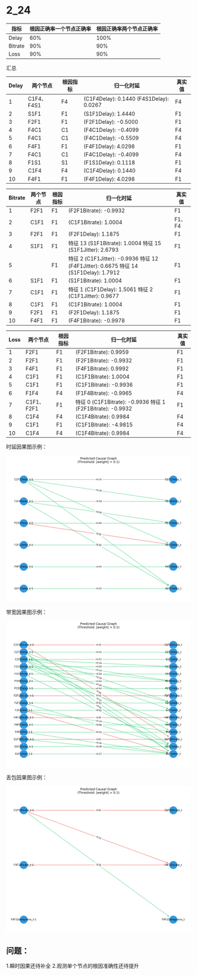 # 2_24

| 指标    | 根因正确率一个节点正确率 | 根因正确率两个节点正确率 |
| ------- | ------------------------ | ------------------------ |
| Delay   | 60%                      | 100%                     |
| Bitrate | 90%                      | 90%                      |
| Loss    | 90%                      | 90%                      |

汇总 

| Delay | 两个节点   | 根因指标 | 归一化时延                                | 真实值 |
| ----- | ---------- | -------- | ----------------------------------------- | ------ |
| 1     | C1F4、F4S1 | F4       | (C1F4Delay): 0.1440   (F4S1Delay): 0.0267 | F4     |
| 2     | S1F1       | F1       | (S1F1Delay): 1.4440                       | F1     |
| 3     | F2F1       | F1       | (F2F1Delay): -0.5000                      | F1     |
| 4     | F4C1       | C1       | (F4C1Delay): -0.4099                      | F4     |
| 5     | F4C1       | C1       | (F4C1Delay): -0.5509                      | F4     |
| 6     | F4F1       | F1       | (F4F1Delay): 4.0298                       | F1     |
| 7     | F4C1       | C1       | (F4C1Delay): -0.4099                      | F4     |
| 8     | F1S1       | S1       | (F1S1Delay): 0.1118                       | F1     |
| 9     | C1F4       | F4       | (C1F4Delay): 0.1440                       | F4     |
| 10    | F4F1       | F1       | (F4F1Delay): 4.0298                       | F1     |

 

| Bitrate | 两个节点 | 根因指标 | 归一化时延                                                   | 真实值 |
| ------- | -------- | -------- | ------------------------------------------------------------ | ------ |
| 1       | F2F1     | F1       | (F2F1Bitrate): -0.9932                                       | F1     |
| 2       | C1F1     | F1       | (C1F1Bitrate): 1.0004                                        | F1、F4 |
| 3       | F2F1     | F1       | (F2F1Delay): 1.1875                                          | F1     |
| 4       | S1F1     | F1       | 特征 13 (S1F1Bitrate): 1.0004   特征 15 (S1F1Jitter): 2.6793 | F1     |
| 5       |          | F1       | 特征 2 (C1F1Jitter): -0.9936   特征 12 (F4F1Jitter): 0.6675   特征 14 (S1F1Delay): 1.7912 | F1     |
| 6       | S1F1     | F1       | (S1F1Bitrate): 1.0004                                        | F1     |
| 7       | C1F1     | F1       | 特征 1 (C1F1Delay): 1.5061   特征 2 (C1F1Jitter): 0.9677     | F1     |
| 8       | C1F1     | F1       | (C1F1Bitrate): 1.0004                                        | F1     |
| 9       | F2F1     | F1       | (F2F1Delay): 1.1875                                          | F1     |
| 10      | F4F1     | F1       | (F4F1Bitrate): -0.9978                                       | F1     |



| Loss | 两个节点   | 根因指标 | 归一化时延                                                   | 真实值 |
| ---- | ---------- | -------- | ------------------------------------------------------------ | ------ |
| 1    | F2F1       | F1       | (F2F1Bitrate): 0.9959                                        | F1     |
| 2    | F2F1       | F1       | (F2F1Bitrate): -0.9932                                       | F1     |
| 3    | F4F1       | F1       | (F4F1Bitrate): 0.9992                                        | F1     |
| 4    | C1F1       | F1       | (C1F1Bitrate): 1.0004                                        | F1     |
| 5    | C1F1       | F1       | (C1F1Bitrate): -0.9936                                       | F1     |
| 6    | F1F4       | F4       | (F1F4Bitrate): -0.9965                                       | F4     |
| 7    | C1F1、F2F1 | F1       | 特征 0 (C1F1Bitrate): -0.9936   特征 1 (F2F1Bitrate): -0.9932 | F1     |
| 8    | C1F4       | F4       | (C1F4Bitrate): 0.9984                                        | F4     |
| 9    | C1F1       | F1       | (C1F1Bitrate): -4.9815                                       | F4     |
| 10   | C1F4       | F4       | (C1F4Bitrate): 0.9984                                        | F4     |

 

时延因果图示例：

![delay_causal_graph](https://raw.githubusercontent.com/goodlikexy/Clouding/main/delay_causal_graph.png)

带宽因果图示例：

![bitrate_causal_graph](https://raw.githubusercontent.com/goodlikexy/Clouding/main/bitrate_causal_graph.png)

丢包因果图示例：

![loss_causal_graph](https://raw.githubusercontent.com/goodlikexy/Clouding/main/loss_causal_graph.png)

## 问题：
1.瞬时因果还待补全 
2.观测单个节点的根因准确性还待提升




 

